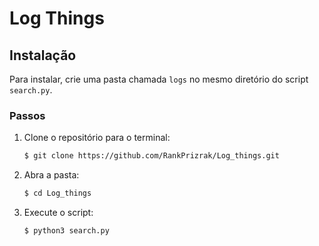# Log Things

## Instalação

Para instalar, crie uma pasta chamada `logs` no mesmo diretório do script `search.py`.

### Passos

1. Clone o repositório para o terminal:
    ```sh
    $ git clone https://github.com/RankPrizrak/Log_things.git
    ```

2. Abra a pasta:
    ```sh
    $ cd Log_things
    ```

3. Execute o script:
    ```sh
    $ python3 search.py
    ```
